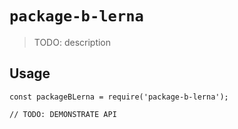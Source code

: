 # `package-b-lerna`

> TODO: description

## Usage

```
const packageBLerna = require('package-b-lerna');

// TODO: DEMONSTRATE API
```
